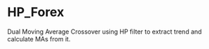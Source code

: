 # HP_Forex

Dual Moving Average Crossover using HP filter to extract trend and calculate MAs from it.
